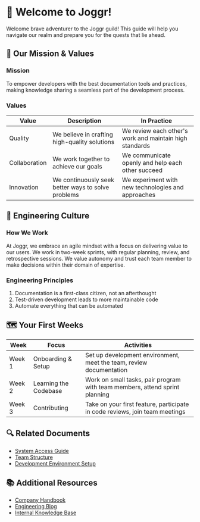 # 🏰 Welcome to Joggr!

Welcome brave adventurer to the Joggr guild! This guide will help you navigate our realm and prepare you for the quests that lie ahead.

## 🌟 Our Mission & Values

### Mission
To empower developers with the best documentation tools and practices, making knowledge sharing a seamless part of the development process.

### Values
| Value | Description | In Practice |
|-------|-------------|-------------|
| Quality | We believe in crafting high-quality solutions | We review each other's work and maintain high standards |
| Collaboration | We work together to achieve our goals | We communicate openly and help each other succeed |
| Innovation | We continuously seek better ways to solve problems | We experiment with new technologies and approaches |

## 🧙 Engineering Culture

### How We Work
At Joggr, we embrace an agile mindset with a focus on delivering value to our users. We work in two-week sprints, with regular planning, review, and retrospective sessions. We value autonomy and trust each team member to make decisions within their domain of expertise.

### Engineering Principles
1. Documentation is a first-class citizen, not an afterthought
2. Test-driven development leads to more maintainable code
3. Automate everything that can be automated

## 🗺️ Your First Weeks

| Week | Focus | Activities |
|------|-------|------------|
| Week 1 | Onboarding & Setup | Set up development environment, meet the team, review documentation |
| Week 2 | Learning the Codebase | Work on small tasks, pair program with team members, attend sprint planning |
| Week 3 | Contributing | Take on your first feature, participate in code reviews, join team meetings |

## 🔍 Related Documents

- [System Access Guide](./system-access.md)
- [Team Structure](../team/team-overview.md)
- [Development Environment Setup](../environment/setup-guide.md)

## 📚 Additional Resources

- [Company Handbook](https://handbook.joggr.io)
- [Engineering Blog](https://engineering.joggr.io)
- [Internal Knowledge Base](https://kb.joggr.io)
